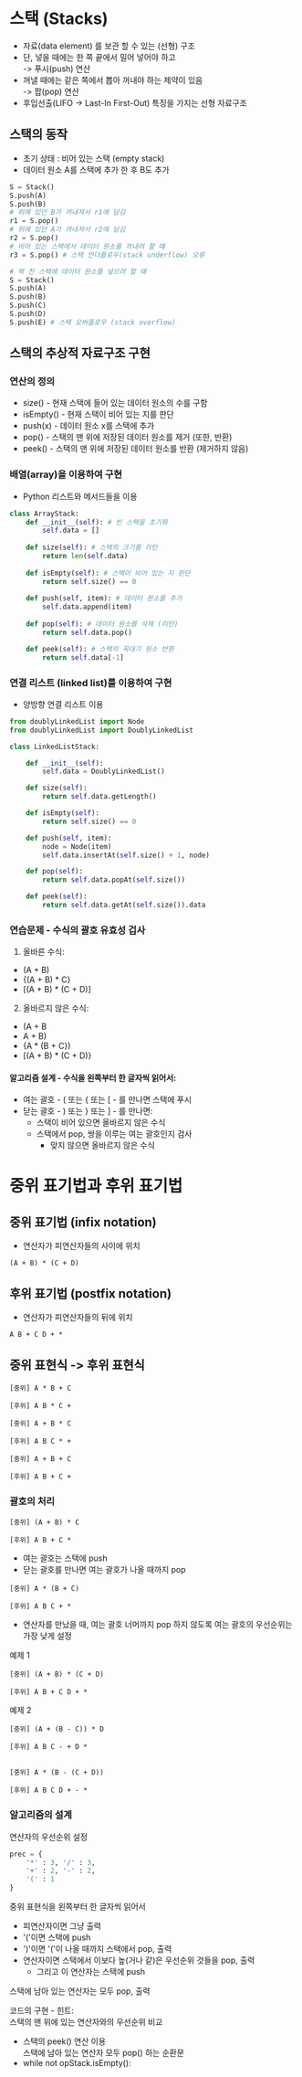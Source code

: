 # 스택 (Stacks)
- 자료(data element) 를 보관 할 수 있는 (선형) 구조
- 단, 넣을 때에는 한 쪽 끝에서 밀어 넣어야 하고<br>
-> 푸시(push) 연산
- 꺼낼 때에는 같은 쪽에서 뽑아 꺼내야 하는 제약이 있음<br>
-> 팝(pop) 연산
- 후입선출(LIFO -> Last-In First-Out) 특징을 가지는 선형 자료구조

## 스택의 동작
- 초기 상태 : 비어 있는 스택 (empty stack)
- 데이터 원소 A를 스택에 추가 한 후 B도 추가

```python
S = Stack()
S.push(A)
S.push(B)
# 위에 있던 B가 꺼내져서 r1에 담김
r1 = S.pop() 
# 위에 있던 A가 꺼내져서 r2에 담김
r2 = S.pop() 
# 비어 있는 스택에서 데이터 원소를 꺼내려 할 떄
r3 = S.pop() # 스택 언더플로우(stack underflow) 오류
```

```python
# 꽉 찬 스택에 데이터 원소를 넣으려 할 떄
S = Stack()
S.push(A)
S.push(B)
S.push(C)
S.push(D)
S.push(E) # 스택 오버플로우 (stack overflow)
```

## 스택의 추상적 자료구조 구현


### 연산의 정의
- size() - 현재 스택에 들어 있는 데이터 원소의 수를 구함
- isEmpty() - 현재 스택이 비어 있는 지를 판단
- push(x) - 데이터 원소 x를 스택에 추가
- pop() - 스택의 맨 위에 저장된 데이터 원소를 제거 (또한, 반환)
- peek() - 스택의 맨 위에 저장된 데이터 원소를 반환 (제거하지 않음)

### 배열(array)을 이용하여 구현
- Python 리스트와 메서드들을 이용

```python
class ArrayStack:
    def __init__(self): # 빈 스택을 초기화
        self.data = []
    
    def size(self): # 스택의 크기를 리턴
        return len(self.data)
    
    def isEmpty(self): # 스택이 비어 있는 지 판단
        return self.size() == 0
    
    def push(self, item): # 데이터 원소를 추가
        self.data.append(item)
    
    def pop(self): # 데이터 원소를 삭제 (리턴)
        return self.data.pop()

    def peek(self): # 스택의 꼭대기 원소 반환
        return self.data[-1]
```

### 연결 리스트 (linked list)를 이용하여 구현
- 양방향 연결 리스트 이용

```python
from doublyLinkedList import Node
from doublyLinkedList import DoublyLinkedList

class LinkedListStack:

    def __init__(self):
        self.data = DoublyLinkedList()

    def size(self):
        return self.data.getLength()

    def isEmpty(self):
        return self.size() == 0

    def push(self, item):
        node = Node(item)
        self.data.insertAt(self.size() + 1, node)

    def pop(self):
        return self.data.popAt(self.size())

    def peek(self):
        return self.data.getAt(self.size()).data
```


### 연습문제 -  수식의 괄호 유효성 겁사
1. 올바른 수식:
- (A + B)
- {(A + B) * C}
- [(A + B) * (C + D)]

2. 올바르지 않은 수식:
- (A + B
- A + B)
- {A * (B + C})
- [(A + B) * (C + D)}

#### 알고리즘 설계 - 수식을 왼쪽부터 한 글자씩 읽어서:
- 여는 괄호 - ( 또는 { 또는 [ - 를 만나면 스택에 푸시
- 닫는 괄호 - ) 또는 } 또는 ] - 를 만나면:<br>
    - 스택이 비어 있으면 올바르지 않은 수식<br>
    - 스택에서 pop, 쌍을 이루는 여는 괄호인지 검사<br>
        - 맞지 않으면 올바르지 않은 수식

# 중위 표기법과 후위 표기법
## 중위 표기법 (infix notation)
- 연산자가 피연산자들의 사이에 위치
```식
(A + B) * (C + D)
```

## 후위 표기법 (postfix notation)
- 연산자가 피연산자들의 뒤에 위치
```
A B + C D + *
```

## 중위 표현식 -> 후위 표현식
```
[중위] A * B + C 

[후위] A B * C +  
```

```
[중위] A + B * C

[후위] A B C * + 
```

```
[중위] A + B + C

[후위] A B + C +
```

### 괄호의 처리
```
[중위] (A + B) * C

[후위] A B + C *
```
- 여는 괄호는 스택에 push
- 닫는 괄호를 만나면 여는 괄호가 나올 때까지 pop
```
[중위] A * (B + C)

[후위] A B C + *
```
- 연산자를 만났을 때, 여는 괄호 너머까지 pop 하지 않도록 여는 괄호의
우선순위는 가장 낮게 설정

예제 1
```
[중위] (A + B) * (C + D)

[후위] A B + C D + *
```

예제 2
```
[중위] (A + (B - C)) * D

[후위] A B C - + D *


[중위] A * (B - (C + D))

[후위] A B C D + - *
```

### 알고리즘의 설계
연산자의 우선순위 설정
```python
prec = {
    '*' : 3, '/' : 3,
    '+' : 2, '-' : 2,
    '(' : 1 
}
```
중위 표현식을 왼쪽부터 한 글자씩 읽어서<br>
   - 피연산자이면 그냥 출력
   - '('이면 스택에 push
   - ')'이면 '('이 나올 때까지 스택에서 pop, 출력
   - 연산자이면 스택에서 이보다 높(거나 같)은 우선순위 것들을 pop, 출력
        - 그리고 이 연산자는 스택에 push<br>
        
스택에 남아 있는 연산자는 모두 pop, 출력

코드의 구현 - 힌트:<br>
스택의 맨 위에 있는 연산자와의 우선순위 비교<br>
- 스택의 peek() 연산 이용<br>
스택에 남아 있는 연산자 모두 pop() 하는 순환문
- while not opStack.isEmpty():
